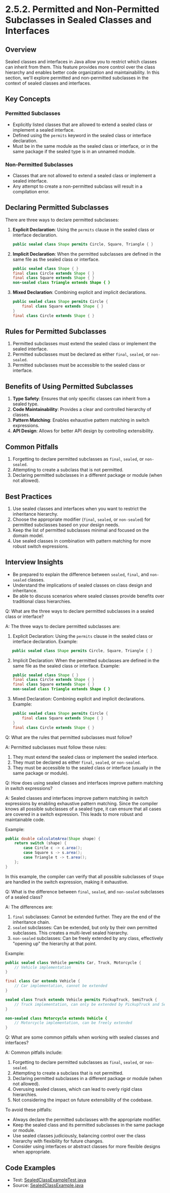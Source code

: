 # 2.5.2. Permitted and Non-Permitted Subclasses in Sealed Classes and Interfaces

## Overview
Sealed classes and interfaces in Java allow you to restrict which classes can inherit from them. This feature provides more control over the class hierarchy and enables better code organization and maintainability. In this section, we'll explore permitted and non-permitted subclasses in the context of sealed classes and interfaces.

## Key Concepts

### Permitted Subclasses
- Explicitly listed classes that are allowed to extend a sealed class or implement a sealed interface.
- Defined using the `permits` keyword in the sealed class or interface declaration.
- Must be in the same module as the sealed class or interface, or in the same package if the sealed type is in an unnamed module.

### Non-Permitted Subclasses
- Classes that are not allowed to extend a sealed class or implement a sealed interface.
- Any attempt to create a non-permitted subclass will result in a compilation error.

## Declaring Permitted Subclasses

There are three ways to declare permitted subclasses:

1. **Explicit Declaration**: Using the `permits` clause in the sealed class or interface declaration.
   ```java
   public sealed class Shape permits Circle, Square, Triangle { }
   ```

2. **Implicit Declaration**: When the permitted subclasses are defined in the same file as the sealed class or interface.
   ```java
   public sealed class Shape { }
   final class Circle extends Shape { }
   final class Square extends Shape { }
   non-sealed class Triangle extends Shape { }
   ```

3. **Mixed Declaration**: Combining explicit and implicit declarations.
   ```java
   public sealed class Shape permits Circle {
       final class Square extends Shape { }
   }
   final class Circle extends Shape { }
   ```

## Rules for Permitted Subclasses

1. Permitted subclasses must extend the sealed class or implement the sealed interface.
2. Permitted subclasses must be declared as either `final`, `sealed`, or `non-sealed`.
3. Permitted subclasses must be accessible to the sealed class or interface.

## Benefits of Using Permitted Subclasses

1. **Type Safety**: Ensures that only specific classes can inherit from a sealed type.
2. **Code Maintainability**: Provides a clear and controlled hierarchy of classes.
3. **Pattern Matching**: Enables exhaustive pattern matching in switch expressions.
4. **API Design**: Allows for better API design by controlling extensibility.

## Common Pitfalls

1. Forgetting to declare permitted subclasses as `final`, `sealed`, or `non-sealed`.
2. Attempting to create a subclass that is not permitted.
3. Declaring permitted subclasses in a different package or module (when not allowed).

## Best Practices

1. Use sealed classes and interfaces when you want to restrict the inheritance hierarchy.
2. Choose the appropriate modifier (`final`, `sealed`, or `non-sealed`) for permitted subclasses based on your design needs.
3. Keep the list of permitted subclasses minimal and focused on the domain model.
4. Use sealed classes in combination with pattern matching for more robust switch expressions.

## Interview Insights

- Be prepared to explain the difference between `sealed`, `final`, and `non-sealed` classes.
- Understand the implications of sealed classes on class design and inheritance.
- Be able to discuss scenarios where sealed classes provide benefits over traditional class hierarchies.


Q: What are the three ways to declare permitted subclasses in a sealed class or interface?

A: The three ways to declare permitted subclasses are:

1. Explicit Declaration: Using the `permits` clause in the sealed class or interface declaration.
   Example:
```java
   public sealed class Shape permits Circle, Square, Triangle { }
```

2. Implicit Declaration: When the permitted subclasses are defined in the same file as the sealed class or interface.
   Example:
   ```java
   public sealed class Shape { }
   final class Circle extends Shape { }
   final class Square extends Shape { }
   non-sealed class Triangle extends Shape { }
   ```

3. Mixed Declaration: Combining explicit and implicit declarations.
   Example:
   ```java
   public sealed class Shape permits Circle {
       final class Square extends Shape { }
   }
   final class Circle extends Shape { }
   ```

Q: What are the rules that permitted subclasses must follow?

A: Permitted subclasses must follow these rules:

1. They must extend the sealed class or implement the sealed interface.
2. They must be declared as either `final`, `sealed`, or `non-sealed`.
3. They must be accessible to the sealed class or interface (usually in the same package or module).

Q: How does using sealed classes and interfaces improve pattern matching in switch expressions?

A: Sealed classes and interfaces improve pattern matching in switch expressions by enabling exhaustive pattern matching. Since the compiler knows all possible subclasses of a sealed type, it can ensure that all cases are covered in a switch expression. This leads to more robust and maintainable code.

Example:
```java
public double calculateArea(Shape shape) {
    return switch (shape) {
        case Circle c -> c.area();
        case Square s -> s.area();
        case Triangle t -> t.area();
    };
}
```

In this example, the compiler can verify that all possible subclasses of `Shape` are handled in the switch expression, making it exhaustive.

Q: What is the difference between `final`, `sealed`, and `non-sealed` subclasses of a sealed class?

A: The differences are:

1. `final` subclasses: Cannot be extended further. They are the end of the inheritance chain.
2. `sealed` subclasses: Can be extended, but only by their own permitted subclasses. This creates a multi-level sealed hierarchy.
3. `non-sealed` subclasses: Can be freely extended by any class, effectively "opening up" the hierarchy at that point.

Example:
```java
public sealed class Vehicle permits Car, Truck, Motorcycle {
    // Vehicle implementation
}

final class Car extends Vehicle {
    // Car implementation, cannot be extended
}

sealed class Truck extends Vehicle permits PickupTruck, SemiTruck {
    // Truck implementation, can only be extended by PickupTruck and SemiTruck
}

non-sealed class Motorcycle extends Vehicle {
    // Motorcycle implementation, can be freely extended
}
```

Q: What are some common pitfalls when working with sealed classes and interfaces?

A: Common pitfalls include:

1. Forgetting to declare permitted subclasses as `final`, `sealed`, or `non-sealed`.
2. Attempting to create a subclass that is not permitted.
3. Declaring permitted subclasses in a different package or module (when not allowed).
4. Overusing sealed classes, which can lead to overly rigid class hierarchies.
5. Not considering the impact on future extensibility of the codebase.

To avoid these pitfalls:
- Always declare the permitted subclasses with the appropriate modifier.
- Keep the sealed class and its permitted subclasses in the same package or module.
- Use sealed classes judiciously, balancing control over the class hierarchy with flexibility for future changes.
- Consider using interfaces or abstract classes for more flexible designs when appropriate.

## Code Examples

- Test: [SealedClassExampleTest.java](src/test/java/com/github/msorkhpar/claudejavatutor/sealedclasses/SealedClassExampleTest.java)
- Source: [SealedClassExample.java](src/main/java/com/github/msorkhpar/claudejavatutor/sealedclasses/SealedClassExample.java)